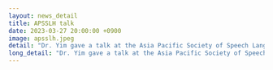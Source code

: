```yaml
---
layout: news_detail
title: APSSLH talk 
date: 2023-03-27 20:00:00 +0900
image: apsslh.jpeg
detail: "Dr. Yim gave a talk at the Asia Pacific Society of Speech Language and Hearing's meeting. The tile of the talk was 'Importance of Maintaining Mother Tonuge in the Face of Bilingual Children's Dynamic Language Shift'."
long_detail: "Dr. Yim gave a talk at the Asia Pacific Society of Speech Language and Hearing's meeting. The tile of the talk was 'Importance of Maintaining Mother Tonuge in the Face of Bilingual Children's Dynamic Language Shift'. Details of the lecture are as follows. "
---
```


